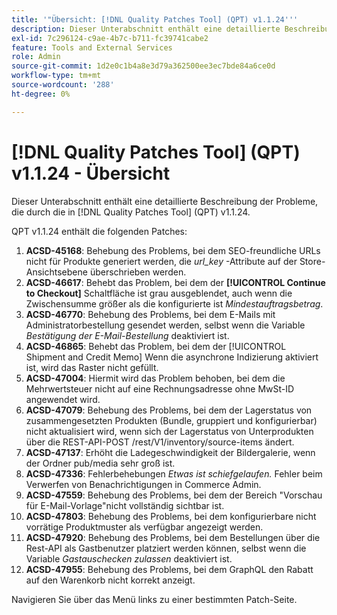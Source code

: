 ```yaml
---
title: '"Übersicht: [!DNL Quality Patches Tool] (QPT) v1.1.24'''
description: Dieser Unterabschnitt enthält eine detaillierte Beschreibung der Probleme, die durch die in [!DNL Quality Patches Tool] (QPT) v1.1.24.
exl-id: 7c296124-c9ae-4b7c-b711-fc39741cabe2
feature: Tools and External Services
role: Admin
source-git-commit: 1d2e0c1b4a8e3d79a362500ee3ec7bde84a6ce0d
workflow-type: tm+mt
source-wordcount: '288'
ht-degree: 0%

---
```


# [!DNL Quality Patches Tool] (QPT) v1.1.24 - Übersicht

Dieser Unterabschnitt enthält eine detaillierte Beschreibung der Probleme, die durch die in [!DNL Quality Patches Tool] (QPT) v1.1.24.

QPT v1.1.24 enthält die folgenden Patches:

1. **ACSD-45168**: Behebung des Problems, bei dem SEO-freundliche URLs nicht für Produkte generiert werden, die *url_key* -Attribute auf der Store-Ansichtsebene überschrieben werden.
1. **ACSD-46617**: Behebt das Problem, bei dem der **[!UICONTROL Continue to Checkout]** Schaltfläche ist grau ausgeblendet, auch wenn die Zwischensumme größer als die konfigurierte ist *Mindestauftragsbetrag*.
1. **ACSD-46770**: Behebung des Problems, bei dem E-Mails mit Administratorbestellung gesendet werden, selbst wenn die Variable *Bestätigung der E-Mail-Bestellung* deaktiviert ist.
1. **ACSD-46865**: Behebt das Problem, bei dem der [!UICONTROL Shipment and Credit Memo] Wenn die asynchrone Indizierung aktiviert ist, wird das Raster nicht gefüllt.
1. **ACSD-47004**: Hiermit wird das Problem behoben, bei dem die Mehrwertsteuer nicht auf eine Rechnungsadresse ohne MwSt-ID angewendet wird.
1. **ACSD-47079**: Behebung des Problems, bei dem der Lagerstatus von zusammengesetzten Produkten (Bundle, gruppiert und konfigurierbar) nicht aktualisiert wird, wenn sich der Lagerstatus von Unterprodukten über die REST-API-POST /rest/V1/inventory/source-items ändert.
1. **ACSD-47137**: Erhöht die Ladegeschwindigkeit der Bildergalerie, wenn der Ordner pub/media sehr groß ist.
1. **ACSD-47336**: Fehlerbehebungen *Etwas ist schiefgelaufen.* Fehler beim Verwerfen von Benachrichtigungen in Commerce Admin.
1. **ACSD-47559**: Behebung des Problems, bei dem der Bereich &quot;Vorschau für E-Mail-Vorlage&quot;nicht vollständig sichtbar ist.
1. **ACSD-47803**: Behebung des Problems, bei dem konfigurierbare nicht vorrätige Produktmuster als verfügbar angezeigt werden.
1. **ACSD-47920**: Behebung des Problems, bei dem Bestellungen über die Rest-API als Gastbenutzer platziert werden können, selbst wenn die Variable *Gastauschecken zulassen* deaktiviert ist.
1. **ACSD-47955**: Behebung des Problems, bei dem GraphQL den Rabatt auf den Warenkorb nicht korrekt anzeigt.

Navigieren Sie über das Menü links zu einer bestimmten Patch-Seite.
